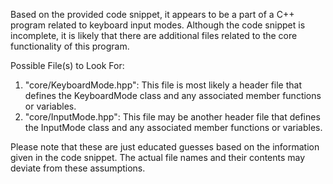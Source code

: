 Based on the provided code snippet, it appears to be a part of a C++ program related to keyboard input modes. Although the code snippet is incomplete, it is likely that there are additional files related to the core functionality of this program.

Possible File(s) to Look For:

1. "core/KeyboardMode.hpp": This file is most likely a header file that defines the KeyboardMode class and any associated member functions or variables.
2. "core/InputMode.hpp": This file may be another header file that defines the InputMode class and any associated member functions or variables.

Please note that these are just educated guesses based on the information given in the code snippet. The actual file names and their contents may deviate from these assumptions.